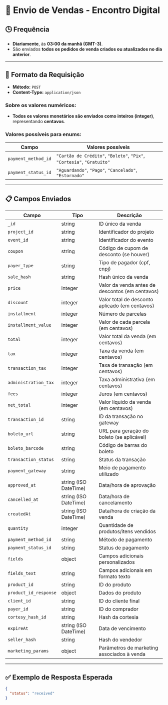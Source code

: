 
# 📘 Envio de Vendas - Encontro Digital

## 🕒 Frequência

- **Diariamente**, às **03:00 da manhã (GMT-3)**.
- São enviados **todos os pedidos de venda criados ou atualizados no dia anterior**.

---

## 📨 Formato da Requisição

- **Método:** `POST`
- **Content-Type:** `application/json`

### Sobre os valores numéricos:

- **Todos os valores monetários são enviados como inteiros (integer)**, representando **centavos**.

### Valores possíveis para enums:

| Campo               | Valores possíveis |
|------------------- |------------------ |
| `payment_method_id` | `"Cartão de Crédito"`, `"Boleto"`, `"Pix"`, `"Cortesia"`, `"Gratuito"` |
| `payment_status_id` | `"Aguardando"`, `"Pago"`, `"Cancelado"`, `"Estornado"` |

---

## 📋 Campos Enviados

| Campo                 | Tipo        | Descrição |
|---------------------- |----------- |---------- |
| `_id`                | string      | ID único da venda |
| `project_id`         | string      | Identificador do projeto |
| `event_id`           | string      | Identificador do evento |
| `coupon`             | string      | Código de cupom de desconto (se houver) |
| `payer_type`         | string      | Tipo de pagador (cpf, cnpj) |
| `sale_hash`          | string      | Hash único da venda |
| `price`              | integer     | Valor da venda antes de descontos (em centavos) |
| `discount`           | integer     | Valor total de desconto aplicado (em centavos) |
| `installment`        | integer     | Número de parcelas |
| `installment_value`  | integer     | Valor de cada parcela (em centavos) |
| `total`              | integer     | Valor total da venda (em centavos) |
| `tax`                | integer     | Taxa da venda (em centavos) |
| `transaction_tax`    | integer     | Taxa de transação (em centavos) |
| `administration_tax` | integer     | Taxa administrativa (em centavos) |
| `fees`               | integer     | Juros (em centavos) |
| `net_total`          | integer     | Valor líquido da venda (em centavos) |
| `transaction_id`     | string      | ID da transação no gateway |
| `boleto_url`         | string      | URL para geração do boleto (se aplicável) |
| `boleto_barcode`     | string      | Código de barras do boleto |
| `transaction_status` | string      | Status da transação |
| `payment_gateway`    | string      | Meio de pagamento utilizado |
| `approved_at`        | string (ISO DateTime) | Data/hora de aprovação |
| `cancelled_at`       | string (ISO DateTime) | Data/hora de cancelamento |
| `createdAt`          | string (ISO DateTime) | Data/hora de criação da venda |
| `quantity`           | integer     | Quantidade de produtos/itens vendidos |
| `payment_method_id`  | string      | Método de pagamento |
| `payment_status_id`  | string      | Status de pagamento |
| `fields`             | object      | Campos adicionais personalizados |
| `fields_text`        | string      | Campos adicionais em formato texto |
| `product_id`         | string      | ID do produto |
| `product_id_response`| object       | Dados do produto |
| `client_id`          | string      | ID do cliente final |
| `payer_id`           | string      | ID do comprador |
| `cortesy_hash_id`    | string      | Hash da cortesia |
| `expireAt`           | string (ISO DateTime) | Data de vencimento |
| `seller_hash`        | string      | Hash do vendedor |
| `marketing_params`   | object      | Parâmetros de marketing associados à venda |

---

## ✅ Exemplo de Resposta Esperada

```json
{
  "status": "received"
}
```
